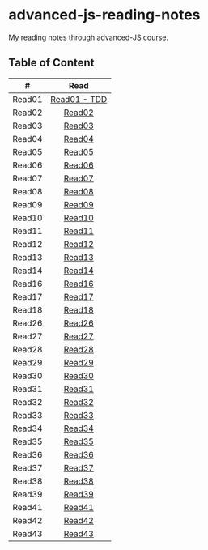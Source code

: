# advanced-js-reading-notes
My reading notes through advanced-JS course.

## Table of Content
| # | Read  | 
| :---: | :---: |
| Read01| [Read01 - TDD](https://github.com/ManalKhAlbahar/advanced-js-reading-notes/blob/main/01-prep-and-tdd.md) |
| Read02| [Read02](https://github.com/ManalKhAlbahar/advanced-js-reading-notes/blob/main/02-prep-and-tdd.md) |
| Read03| [Read03](https://github.com/ManalKhAlbahar/advanced-js-reading-notes/blob/main/03-prep-and-tdd.md) |
| Read04| [Read04](https://github.com/ManalKhAlbahar/advanced-js-reading-notes/blob/main/04-prep-and-tdd.md) |
| Read05| [Read05](https://github.com/ManalKhAlbahar/advanced-js-reading-notes/blob/main/05-prep-and-tdd.md) |
| Read06| [Read06](https://github.com/ManalKhAlbahar/advanced-js-reading-notes/blob/main/06-prep-and-tdd.md) |
| Read07| [Read07](https://github.com/ManalKhAlbahar/advanced-js-reading-notes/blob/main/07-prep-and-tdd.md) |
| Read08| [Read08](https://github.com/ManalKhAlbahar/advanced-js-reading-notes/blob/main/08-prep-and-tdd.md) |
| Read09| [Read09](https://github.com/ManalKhAlbahar/advanced-js-reading-notes/blob/main/09-prep-and-tdd.md) |
| Read10| [Read10](https://github.com/ManalKhAlbahar/advanced-js-reading-notes/blob/main/10-prep-and-tdd.md) |
| Read11| [Read11](https://github.com/ManalKhAlbahar/advanced-js-reading-notes/blob/main/11-prep-and-tdd.md) |
| Read12| [Read12](https://github.com/ManalKhAlbahar/advanced-js-reading-notes/blob/main/12-prep-and-tdd.md) |
| Read13| [Read13](https://github.com/ManalKhAlbahar/advanced-js-reading-notes/blob/main/13-prep-and-tdd.md) |
| Read14| [Read14](https://github.com/ManalKhAlbahar/advanced-js-reading-notes/blob/main/14-prep-and-tdd.md) |
| Read16| [Read16](https://github.com/ManalKhAlbahar/advanced-js-reading-notes/blob/main/16-prep-and-tdd.md) |
| Read17| [Read17](https://github.com/ManalKhAlbahar/advanced-js-reading-notes/blob/main/17-prep-and-tdd.md) |
| Read18| [Read18](https://github.com/ManalKhAlbahar/advanced-js-reading-notes/blob/main/18-prep-and-tdd.md) |
| Read26| [Read26](https://github.com/ManalKhAlbahar/advanced-js-reading-notes/blob/main/26-prep-and-tdd.md) |
| Read27| [Read27](https://github.com/ManalKhAlbahar/advanced-js-reading-notes/blob/main/27-prep-and-tdd.md) |
| Read28| [Read28](https://github.com/ManalKhAlbahar/advanced-js-reading-notes/blob/main/28-prep-and-tdd.md) |
| Read29| [Read29](https://github.com/ManalKhAlbahar/advanced-js-reading-notes/blob/main/29-prep-and-tdd.md) |
| Read30| [Read30](https://github.com/ManalKhAlbahar/advanced-js-reading-notes/blob/main/30-prep-and-tdd.md) |
| Read31| [Read31](https://github.com/ManalKhAlbahar/advanced-js-reading-notes/blob/main/31-prep-and-tdd.md) |
| Read32| [Read32](https://github.com/ManalKhAlbahar/advanced-js-reading-notes/blob/main/32-prep-and-tdd.md) |
| Read33| [Read33](https://github.com/ManalKhAlbahar/advanced-js-reading-notes/blob/main/33-prep-and-tdd.md) |
| Read34| [Read34](https://github.com/ManalKhAlbahar/advanced-js-reading-notes/blob/main/34-prep-and-tdd.md) |
| Read35| [Read35](https://github.com/ManalKhAlbahar/advanced-js-reading-notes/blob/main/35-prep-and-tdd.md) |
| Read36| [Read36](https://github.com/ManalKhAlbahar/advanced-js-reading-notes/blob/main/36-prep-and-tdd.md) |
| Read37| [Read37](https://github.com/ManalKhAlbahar/advanced-js-reading-notes/blob/main/37-prep-and-tdd.md) |
| Read38| [Read38](https://github.com/ManalKhAlbahar/advanced-js-reading-notes/blob/main/38-prep-and-tdd.md) |
| Read39| [Read39](https://github.com/ManalKhAlbahar/advanced-js-reading-notes/blob/main/39-prep-and-tdd.md) |
| Read41| [Read41](https://github.com/ManalKhAlbahar/advanced-js-reading-notes/blob/main/41-prep-and-tdd.md) |
| Read42| [Read42](https://github.com/ManalKhAlbahar/advanced-js-reading-notes/blob/main/42-prep-and-tdd.md) |
| Read43| [Read43](https://github.com/ManalKhAlbahar/advanced-js-reading-notes/blob/main/43-prep-and-tdd.md) |


